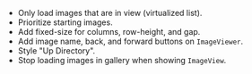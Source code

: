 - Only load images that are in view (virtualized list).
- Prioritize starting images.
- Add fixed-size for columns, row-height, and gap.
- Add image name, back, and forward buttons on `ImageViewer`.
- Style "Up Directory".
- Stop loading images in gallery when showing `ImageView`.

